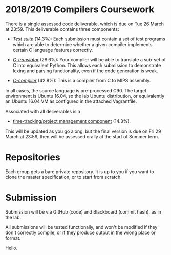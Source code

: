 2018/2019 Compilers Coursework
==============================

There is a single assessed code deliverable, which is due on Tue 26 March at 23:59. This deliverable contains three components:

- [*Test suite*](c_test_suite.md) (14.3%): Each submission must contain a set of test programs which are able to determine whether a given compiler implements certain C language features correctly.

- [*C-translator*](c_translator.md) (28.6%): Your compiler will be able to translate a sub-set of C into equivalent Python. This allows each submission to demonstrate lexing and parsing functionality, even if the code generation is weak.

- [*C-compiler*](c_compiler.md) (42.8%): This is a compiler from C to MIPS assembly.
  
In all cases, the source language is pre-processed C90. The target environment is Ubuntu 16.04, so the lab Ubuntu distribution, or equivalently an Ubuntu 16.04 VM as configured in the attached Vagrantfile.

Associated with all deliverables is a

- [time-tracking/project management component](management.md) (14.3%).

This will be updated as you go along, but the final version is due on Fri 29 March at 23:59, then will be assessed orally at the start of Summer term.


Repositories
============

Each group gets a bare private repository. It is up to you if you want to clone the master specification, or to start from scratch.

Submission
==========

Submission will be via GitHub (code) and Blackboard (commit hash), as in the lab.

All submissions will be tested functionally, and won't be modified if they don't correctly compile, or if they produce output in the wrong place or format.

Hello.

